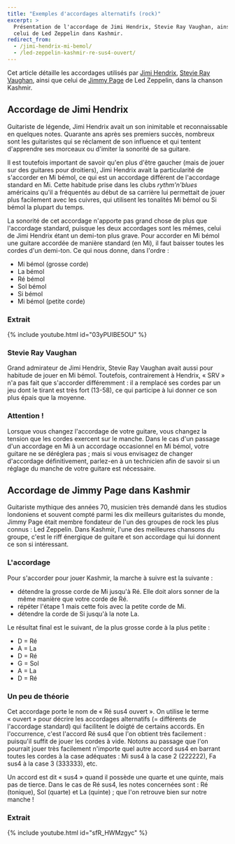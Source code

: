 ```yaml
---
title: "Exemples d'accordages alternatifs (rock)"
excerpt: >
  Présentation de l'accordage de Jimi Hendrix, Stevie Ray Vaughan, ainsi que
  celui de Led Zeppelin dans Kashmir.
redirect_from:
  - /jimi-hendrix-mi-bemol/
  - /led-zeppelin-kashmir-re-sus4-ouvert/
---
```


Cet article détaille les accordages utilisés par [Jimi Hendrix][hendrix], 
[Stevie Ray Vaughan][srv], ainsi que celui de [Jimmy Page][page] de Led 
Zeppelin, dans la chanson Kashmir.

## Accordage de Jimi Hendrix

Guitariste de légende, Jimi Hendrix avait un son inimitable et reconnaissable 
en quelques notes. Quarante ans après ses premiers succès, nombreux sont les 
guitaristes qui se réclament de son influence et qui tentent d'apprendre ses 
morceaux ou d'imiter la sonorité de sa guitare.

Il est toutefois important de savoir qu'en plus d'être gaucher (mais de jouer 
sur des guitares pour droitiers), Jimi Hendrix avait la particularité de 
s'accorder en Mi bémol, ce qui est un accordage différent de l'accordage 
standard en Mi. Cette habitude prise dans les clubs *rythm'n'blues* américains 
qu'il a fréquentés au début de sa carrière lui permettait de jouer plus 
facilement avec les cuivres, qui utilisent les tonalités Mi bémol ou Si bémol 
la plupart du temps.

La sonorité de cet accordage n'apporte pas grand chose de plus que l'accordage 
standard, puisque les deux accordages sont les mêmes, celui de Jimi Hendrix 
étant un demi-ton plus grave. Pour accorder en Mi bémol une guitare accordée de 
manière standard (en Mi), il faut baisser toutes les cordes d'un demi-ton. Ce 
qui nous donne, dans l'ordre :

- Mi bémol (grosse corde)
- La bémol
- Ré bémol
- Sol bémol
- Si bémol
- Mi bémol (petite corde)

### Extrait

{% include youtube.html id="03yPUlBE5OU" %}

### Stevie Ray Vaughan

Grand admirateur de Jimi Hendrix, Stevie Ray Vaughan avait aussi pour habitude 
de jouer en Mi bémol. Toutefois, contrairement à Hendrix, « SRV » n'a pas fait 
que s'accorder différemment : il a remplacé ses cordes par un jeu dont le 
tirant est très fort (13-58), ce qui participe à lui donner ce son plus épais 
que la moyenne.

### Attention !

Lorsque vous changez l'accordage de votre guitare, vous changez la tension que 
les cordes exercent sur le manche. Dans le cas d'un passage d'un accordage en 
Mi à un accordage occasionnel en Mi bémol, votre guitare ne se déréglera pas ; 
mais si vous envisagez de changer d'accordage définitivement, parlez-en à un 
technicien afin de savoir si un réglage du manche de votre guitare est 
nécessaire.

## Accordage de Jimmy Page dans Kashmir

Guitariste mythique des années 70, musicien très demandé dans les studios 
londoniens et souvent compté parmi les dix meilleurs guitaristes du monde, 
Jimmy Page était membre fondateur de l'un des groupes de rock les plus connus : 
Led Zeppelin. Dans Kashmir, l'une des meilleures chansons du groupe, c'est le 
riff énergique de guitare et son accordage qui lui donnent ce son si 
intéressant.

### L'accordage

Pour s'accorder pour jouer Kashmir, la marche à suivre est la suivante :

- détendre la grosse corde de Mi jusqu'à Ré. Elle doit alors sonner de la même 
manière que votre corde de Ré.
- répéter l'étape 1 mais cette fois avec la petite corde de Mi.
- détendre la corde de Si jusqu'à la note La.

Le résultat final est le suivant, de la plus grosse corde à la plus petite :

- D = Ré
- A = La
- D = Ré
- G = Sol
- A = La
- D = Ré

### Un peu de théorie

Cet accordage porte le nom de « Ré sus4 ouvert ». On utilise le terme 
« ouvert » pour décrire les accordages alternatifs (= différents de l'accordage 
standard) qui facilitent le doigté de certains accords. En l'occurrence, c'est 
l'accord Ré sus4 que l'on obtient très facilement : puisqu'il suffit de jouer 
les cordes à vide. Notons au passage que l'on pourrait jouer très facilement 
n'importe quel autre accord sus4 en barrant toutes les cordes à la case 
adéquates : Mi sus4 à la case 2 (222222), Fa sus4 à la case 3 (333333), etc.

Un accord est dit « sus4 » quand il possède une quarte et une quinte, mais pas 
de tierce. Dans le cas de Ré sus4, les notes concernées sont : Ré (tonique), 
Sol (quarte) et La (quinte) ; que l'on retrouve bien sur notre manche !

### Extrait

{% include youtube.html id="sfR_HWMzgyc" %}

[hendrix]:https://fr.wikipedia.org/wiki/Jimi_Hendrix
[srv]:https://fr.wikipedia.org/wiki/Stevie_Ray_Vaughan
[page]:https://fr.wikipedia.org/wiki/Jimmy_Page
